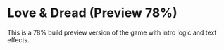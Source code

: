 # Love & Dread (Preview 78%)
This is a 78% build preview version of the game with intro logic and text effects.